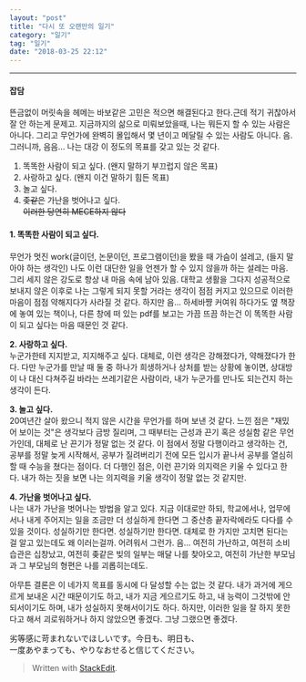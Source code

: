 ```yaml
---
layout: "post"
title: "다시 또 오랜만의 일기"
category: "일기"
tag: "일기"
date: "2018-03-25 22:12"
---
```

<hr>
<h4 id="잡담">잡담</h4>
<p>뜬금없이 머릿속을 헤메는 바보같은 고민은 적으면 해결된다고 한다.근데 적기 귀찮아서 잘 안 하는게 문제고. 지금까지의 삶으로 미뤄보았을때, 나는 뭐든지 할 수 있는 사람은 아니다. 그리고 무언가에 완벽히 몰입해서 몇 년이고 메달릴 수 있는 사람도 아니다. 음. 그러니까, 음음… 나는 대강 이 정도의 목표를 갖고 있는 것 같다.</p>
<ol>
<li>똑똑한 사람이 되고 싶다. (왠지 말하기 부끄럽지 않은 목표)</li>
<li>사랑하고 싶다. (왠지 이건 말하기 힘든 목표)</li>
<li>놀고 싶다.</li>
<li><s>좆같은</s> 가난을 벗어나고 싶다.<br>
<s>이러한 당연히 MECE하지 않다</s></li>
</ol>
<h4 id="똑똑한-사람이-되고-싶다.">1. 똑똑한 사람이 되고 싶다.</h4>
<p>무언가 멋진 work(글이던, 논문이던, 프로그램이던)을 봤을 때 가슴이 설레고, (들지 말아야 하는 생각인) 나도 이런 대단한 일을 언젠가 할 수 있지 않을까 하는 설레는 마음. 그리 세지 않은 강도로 항상 내 마음 속에 남아 있음. 대학교 생활을 그다지 성공적으로 보내지 않은 이후로 나는 그렇게 되지 못할 거라는 생각이 점점 커지고 있으므로 이러한 마음이 점점 약해지다가 사라질 것 같다. 하지만 음… 하세바쨩 커여워 하다가도 옆 책장에 놓여 있는 책이나, 다른 창에 떠 있는 pdf를 보고는 가끔 뜨끔 하는건 이 똑똑한 사람이 되고 싶다는 마음 때문인 것 같다.</p>
<p><strong>2. 사랑하고 싶다.</strong><br>
누군가한테 지지받고, 지지해주고 싶다. 대체로, 이런 생각은 강해졌다가, 약해졌다가 한다. 다만 누군가를 만날 때 둘 중 하나가 희생하거나 상처를 받는 상황에 놓이면, 상대방이 나 대신 다쳐주길 바라는 쓰레기같은 사람이라, 내가 누군가를 만나도 되는건지 하는 생각이 든다.</p>
<p><strong>3. 놀고 싶다.</strong><br>
20여년간 살아 왔으니 적지 않은 시간을 무언가를 하며 보낸 것 같다. 느낀 점은 "재밌어 보이는 것"은 생각보다 금방 질리며, 그 때부터는 근성과 끈기 혹은 성실함 같은 무언가인데, 대체로 난 끈기가 정말 없는 것 같다. 이 점에서 정말 다행이라고 생각하는 건, 공부를 정말 늦게 시작해서, 공부가 질려버리기 전에 모든 입시가 끝나서 공부를 열심히 할 때 수능을 쳤다는 점이다. 더 다행인 점은, 이런 끈기와 의지력은 키울 수 있다고 한다. 내가 하는 짓을 보면 나는 의지력을 키울 생각이 정말 없는 것 같지만.</p>
<p><strong>4. 가난을 벗어나고 싶다.</strong><br>
나는 내가 가난을 벗어나는 방법을 알고 있다. 지금 이대로만 하되, 학교에서나, 업무에서나 내게 주어지는 일을 조금만 더 성실하게 한다면 그 중산층 끝자락에라도 다다를 수 있을 것이다. 성실하기만 한다면. 성실하기만 한다면. 대체로 한 가지만 고치면 된다는 걸 알고 있는데도 왜 이러는걸까. 어려워서 그런가. 음… 여전히 가난하고, 여전히 소비습관은 십창났고, 여전히 좆같은 빚의 일부는 매달 나를 찾아오고, 여전히 가난한 부모님과 그 부모님의 형편은 나를 괴롭히는데도.</p>
<p>아무튼 결론은 이 네가지 목표를 동시에 다 달성할 수는 없는 것 같다. 내가 과거에 게으르게 보내온 시간 때문이기도 하고, 내가 지금 게으르기도 하고, 내 능력이 그것밖에 안되서이기도 하며, 내가 성실하지 못해서이기도 하다. 하지만, 이러한 일을 잘 하지 못한다고 해서 괴로워하거나 하지 않았으면 좋겠다. 그냥 그랬으면 좋겠다.</p>
<p>劣等感に苛まれないでほしいです。今日も、明日も、<br>
一度あやまっても、やりなおせると信じてください。</p>
<blockquote>
<p>Written with <a href="https://stackedit.io/">StackEdit</a>.</p>
</blockquote>

